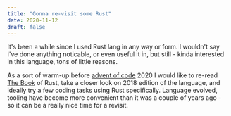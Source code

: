 ```yaml
---
title: "Gonna re-visit some Rust"
date: 2020-11-12
draft: false
---
```


It's been a while since I used Rust lang in any way or form.
I wouldn't say I've done anything noticable, or even useful it in, but still - kinda interested in this language, tons of little reasons.

As a sort of warm-up before [advent of code](https://adventofcode.com) 2020 I would like to re-read [The Book](https://doc.rust-lang.org/stable/book/) of Rust, take a closer look on 2018 edition of the language, and ideally try a few coding tasks using Rust specifically.
Language evolved, tooling have become more convenient than it was a couple of years ago - so it can be a really nice time for a revisit.
